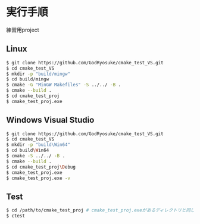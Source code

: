 # 実行手順
練習用project

## Linux
```bash
$ git clone https://github.com/GodRyosuke/cmake_test_VS.git
$ cd cmake_test_VS
$ mkdir -p "build/mingw"
$ cd build/mingw
$ cmake -G "MinGW Makefiles" -S ../../ -B .
$ cmake --build .
$ cd cmake_test_proj
$ cmake_test_proj.exe
```

## Windows Visual Studio
```bash
$ git clone https://github.com/GodRyosuke/cmake_test_VS.git
$ cd cmake_test_VS
$ mkdir -p "build\Win64"
$ cd build\Win64
$ cmake -S ../../ -B .
$ cmake --build .
$ cd cmake_test_proj\Debug
$ cmake_test_proj.exe
$ cmake_test_proj.exe -v
```

## Test
```bash
$ cd /path/to/cmake_test_proj # cmake_test_proj.exeがあるディレクトリと同じ場所
$ ctest
```

